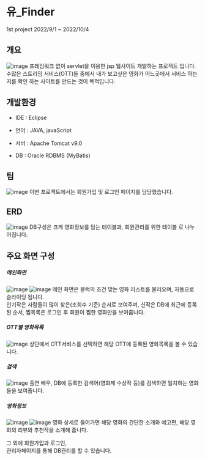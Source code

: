 # 유_Finder
1st project
2022/9/1 ~ 2022/10/4

## 개요
![image](https://user-images.githubusercontent.com/112607474/204413119-2b73851f-54e7-41da-bd86-ae23d305df0e.png)
프레임워크 없이 servlet을 이용한 jsp 웹사이트 개발하는 프로젝트 입니다.  
수많은 스트리밍 서비스(OTT)들 중에서 내가 보고싶은 영화가 어느곳에서 서비스 하는지를 확인 하는 사이트를 만드는 것이 목적입니다.  
  
## 개발환경
- IDE : Eclipse
* 언어 : JAVA, javaScript
+ 서버 : Apache Tomcat v9.0
- DB : Oracle RDBMS (MyBatis)
  
## 팀
![image](https://user-images.githubusercontent.com/112607474/204417286-6cd060f9-ec66-48c1-bc89-6302b6c2104c.png)
이번 프로젝트에서는 회원가입 및 로그인 페이지를 담당했습니다.
  
## ERD
![image](https://user-images.githubusercontent.com/112607474/204416080-62c95e9c-3cf9-45a4-8f95-c13c04e13ea6.png)
DB구성은 크게 영화정보를 담는 테이블과, 회원관리를 위한 테이블 로 나누어집니다.  
  
## 주요 화면 구성
##### 메인화면
![image](https://user-images.githubusercontent.com/112607474/204421517-7d905a5a-aac4-4c43-8a67-6da55254c775.png)
![image](https://user-images.githubusercontent.com/112607474/204421528-56e523c3-d77b-4a1b-8bb5-03d268c17a1d.png)
메인 화면은 블럭의 조건 맞는 영화 리스트를 불러오며, 자동으로 슬라이딩 됩니다.  
인기작은 사람들이 많이 찾은(조회수 기준) 순서로 보여주며, 신작은 DB에 최근에 등록 된 순서, 찜목록은 로그인 후 회원이 찜한 영화만을 보여줍니다.  
  
##### OTT별 영화목록
![image](https://user-images.githubusercontent.com/112607474/204422018-3f0ad861-9075-4ae9-88eb-d0e3822b00e1.png)
상단에서 OTT서비스를 선택하면 해당 OTT에 등록된 영화목록을 볼 수 있습니다.  
  
##### 검색
![image](https://user-images.githubusercontent.com/112607474/204422133-ee821632-7d91-4cbd-ad6e-f11a9b315935.png)
출연 배우, DB에 등록한 검색어(영화제 수상작 등)를 검색하면 일치하는 영화들을 보여줍니다.  
  
##### 영화정보
![image](https://user-images.githubusercontent.com/112607474/204422290-b39419ad-b6dc-451b-a601-02a0b283253a.png)
![image](https://user-images.githubusercontent.com/112607474/204422807-49fddd98-7393-4422-aa78-aa23eeb677f8.png)
영화 상세로 들어가면 해당 영화의 간단한 소개와 예고편, 해당 영화의 리뷰와 추천작을 소개해 줍니다.  

그 외에 회원가입과 로그인,  
관리자페이지를 통해 DB관리를 할 수 있습니다.
